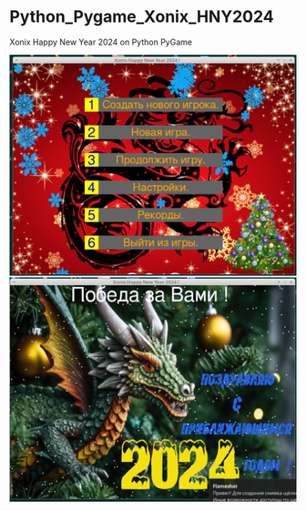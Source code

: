 # Python_Pygame_Xonix_HNY2024
Xonix Happy New Year 2024 on Python PyGame


![alt text](https://github.com/adm-academic/Python_Pygame_Xonix_HNY2024/blob/main/step2_1.png?raw=true)
![alt text](https://github.com/adm-academic/Python_Pygame_Xonix_HNY2024/blob/main/step1.png?raw=true)
